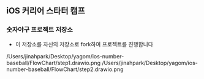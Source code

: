 ## iOS 커리어 스타터 캠프

### 숫자야구 프로젝트 저장소

- 이 저장소를 자신의 저장소로 fork하여 프로젝트를 진행합니다


/Users/jinahpark/Desktop/yagom/ios-number-baseball/FlowChart/step1.drawio.png
/Users/jinahpark/Desktop/yagom/ios-number-baseball/FlowChart/step2.drawio.png
